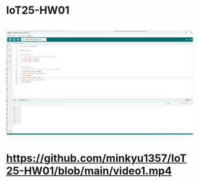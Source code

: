 # IoT25-HW01

# <img src="https://github.com/minkyu1357/IoT25-HW01/blob/main/image.png">

# https://github.com/minkyu1357/IoT25-HW01/blob/main/video1.mp4
